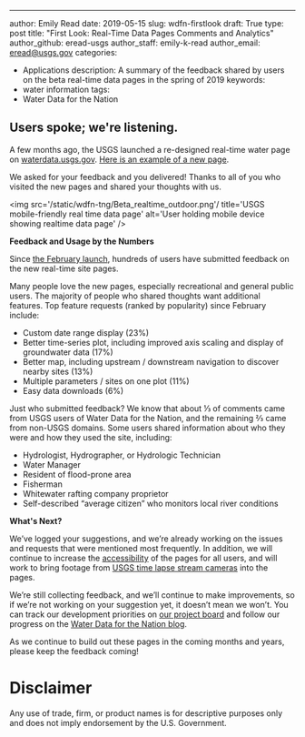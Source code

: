 ---
author: Emily Read
date: 2019-05-15
slug: wdfn-firstlook
draft: True
type: post
title: "First Look: Real-Time Data Pages Comments and Analytics"
author_github: eread-usgs
author_staff: emily-k-read
author_email: <eread@usgs.gov>
categories:
  - Applications
description: A summary of the feedback shared by users on the beta real-time data pages in the spring of 2019
keywords:
  - water information
tags:
  - Water Data for the Nation

Users spoke; we're listening.
------


A few months ago, the USGS launched a re-designed real-time water page on [waterdata.usgs.gov](https://waterdata.usgs.gov). [Here is an example of a new page](https://waterdata.usgs.gov/monitoring-location/09380000/).

We asked for your feedback and you delivered! Thanks to all of you who visited the new pages and shared your thoughts with us.

<img src='/static/wdfn-tng/Beta_realtime_outdoor.png'/ title='USGS mobile-friendly real time data page' alt='User holding mobile device showing realtime data page' />

**Feedback and Usage by the Numbers**

Since [the February launch](https://waterdata.usgs.gov/blog/wdfn-tng/), hundreds of users have submitted feedback on the new real-time site pages.

Many people love the new pages, especially recreational and general public users. The majority of people who shared thoughts want additional features. Top feature requests (ranked by popularity) since February include:

* Custom date range display (23%)
* Better time-series plot, including improved axis scaling and display of groundwater data (17%)
* Better map, including upstream / downstream navigation to discover nearby sites (13%)
* Multiple parameters / sites on one plot (11%)
* Easy data downloads (6%)

Just who submitted feedback? We know that about ⅓ of comments came from USGS users of Water Data for the Nation, and the remaining ⅔ came from non-USGS domains. Some users shared information about who they were and how they used the site, including:

* Hydrologist, Hydrographer, or Hydrologic Technician
* Water Manager
* Resident of flood-prone area
* Fisherman
* Whitewater rafting company proprietor
* Self-described “average citizen” who monitors local river conditions

**What's Next?**

We’ve logged your suggestions, and we’re already working on the issues and requests that were mentioned most frequently. In addition, we will continue to increase the [accessibility](https://www.w3.org/WAI/fundamentals/accessibility-intro/) of the pages for all users, and will work to bring footage from [USGS time lapse stream cameras](https://cida.usgs.gov/stormsummary/timelapse/dashboard.html) into the pages.

We’re still collecting feedback, and we’ll continue to make improvements, so if we’re not working on your suggestion yet, it doesn’t mean we won’t. You can track our development priorities on [our project board](https://github.com/usgs/waterdataui/projects/2) and follow our progress on the [Water Data for the Nation blog](https://waterdata.usgs.gov/blog/tags/water-data-for-the-nation/).

As we continue to build out these pages in the coming months and years, please keep the feedback coming!




Disclaimer
==========
Any use of trade, firm, or product names is for descriptive purposes only and does not imply endorsement by the U.S. Government.
